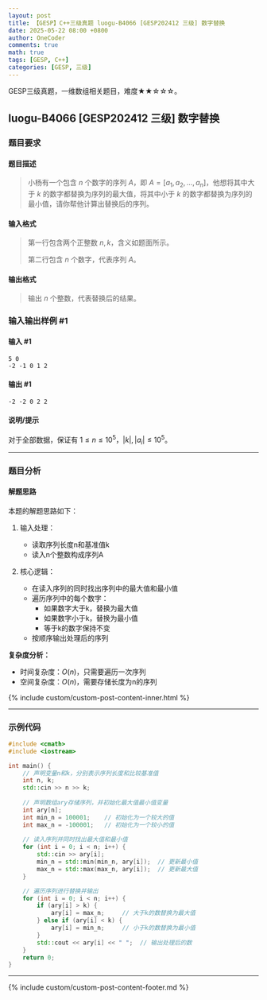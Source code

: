 ```yaml
---
layout: post
title: 【GESP】C++三级真题 luogu-B4066 [GESP202412 三级] 数字替换
date: 2025-05-22 08:00 +0800
author: OneCoder
comments: true
math: true
tags: [GESP, C++]
categories: [GESP, 三级]
---
```

GESP三级真题，一维数组相关题目，难度★★☆☆☆。

<!--more-->

## luogu-B4066 [GESP202412 三级] 数字替换

### 题目要求

#### 题目描述

>小杨有一个包含 $n$ 个数字的序列 $A$，即 $A=[a_1,a_2,\ldots,a_n]$，他想将其中大于 $k$ 的数字都替换为序列的最大值，将其中小于 $k$ 的数字都替换为序列的最小值，请你帮他计算出替换后的序列。

#### 输入格式

>第一行包含两个正整数 $n,k$，含义如题面所示。
>
>第二行包含 $n$ 个数字，代表序列 $A$。

#### 输出格式

>输出 $n$ 个整数，代表替换后的结果。

### 输入输出样例 #1

#### 输入 #1

```console
5 0
-2 -1 0 1 2
```

#### 输出 #1

```console
-2 -2 0 2 2
```

#### 说明/提示

对于全部数据，保证有 $1\le n\le 10^5$，$|k|,|a_i|\le 10^5$。

---

### 题目分析

#### 解题思路

本题的解题思路如下：

1. 输入处理：
   - 读取序列长度n和基准值k
   - 读入n个整数构成序列A

2. 核心逻辑：
   - 在读入序列的同时找出序列中的最大值和最小值
   - 遍历序列中的每个数字：
     - 如果数字大于k，替换为最大值
     - 如果数字小于k，替换为最小值
     - 等于k的数字保持不变
   - 按顺序输出处理后的序列

**复杂度分析：**

- 时间复杂度：$O(n)$，只需要遍历一次序列
- 空间复杂度：$O(n)$，需要存储长度为n的序列

{% include custom/custom-post-content-inner.html %}

---

### 示例代码

```cpp
#include <cmath>
#include <iostream>

int main() {
    // 声明变量n和k，分别表示序列长度和比较基准值
    int n, k;
    std::cin >> n >> k;
    
    // 声明数组ary存储序列，并初始化最大值最小值变量
    int ary[n];
    int min_n = 100001;    // 初始化为一个较大的值
    int max_n = -100001;   // 初始化为一个较小的值
    
    // 读入序列并同时找出最大值和最小值
    for (int i = 0; i < n; i++) {
        std::cin >> ary[i];
        min_n = std::min(min_n, ary[i]);  // 更新最小值
        max_n = std::max(max_n, ary[i]);  // 更新最大值
    }

    // 遍历序列进行替换并输出
    for (int i = 0; i < n; i++) {
        if (ary[i] > k) {
            ary[i] = max_n;     // 大于k的数替换为最大值
        } else if (ary[i] < k) {
            ary[i] = min_n;     // 小于k的数替换为最小值
        }
        std::cout << ary[i] << " ";  // 输出处理后的数
    }
    return 0;
}
```

---

{% include custom/custom-post-content-footer.md %}
